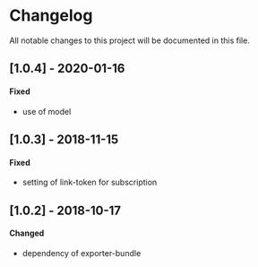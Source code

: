 # Changelog
All notable changes to this project will be documented in this file.

## [1.0.4] - 2020-01-16

#### Fixed
- use of model

## [1.0.3] - 2018-11-15

#### Fixed
- setting of link-token for subscription

## [1.0.2] - 2018-10-17

#### Changed
- dependency of exporter-bundle
